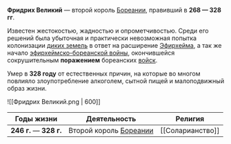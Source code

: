 **Фридрих Великий** — второй король [Бореании](Бореания), правивший в **268 — 328 гг**.

Известен жестокостью, жадностью и опрометчивостью. Среди его решений была убыточная и практически невозможная попытка колонизации [диких земель](Дикие%20земли) в ответ на расширение [Эфирхейма](Эфирхейм), а так же начало [эфирхеймско-бореанской войны](Эфирхеймско-бореанская%20война), окончившейся сокрушительным **поражением** бореанских [войск](Бореания#Войска).

Умер в **328 году** от естественных причин, на которые во многом повлияло злоупотребление алкоголем, сытной пищей и малоподвижный образ жизни.

![[Фридрих Великий.png | 600]]

| Годы жизни               | Деятельность                       | Религия          |
| ------------------------ | ---------------------------------- | ---------------- |
| **246  г.** — **328 г.** | Второй король [Бореании](Бореания) | [[Соларианство]] |
